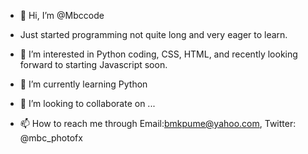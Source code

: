 - 👋 Hi, I’m @Mbccode
- Just started programming not quite long and very eager to learn.
- 👀 I’m interested in Python coding, CSS, HTML, and recently looking forward to starting Javascript soon. 

- 🌱 I’m currently learning Python 
- 💞️ I’m looking to collaborate on ...
- 📫 How to reach me through Email:bmkpume@yahoo.com, Twitter: @mbc_photofx 

<!---
Mbccode/Mbccode is a ✨ special ✨ repository because its `README.md` (this file) appears on your GitHub profile.
You can click the Preview link to take a look at your changes.
--->
